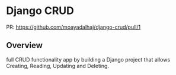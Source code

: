 # Django CRUD

PR: https://github.com/moayadalhaj/django-crud/pull/1

## Overview

full CRUD functionality app by building a Django project that allows Creating, Reading, Updating and Deleting.
